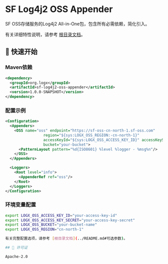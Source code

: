 # SF Log4j2 OSS Appender

SF OSS存储服务的Log4j2 All-in-One包，包含所有必需依赖，简化引入。

有关详细特性说明，请参考 [根目录文档](../README.md)。

## 🚀 快速开始

### Maven依赖

```xml
<dependency>
  <groupId>org.logx</groupId>
  <artifactId>sf-log4j2-oss-appender</artifactId>
  <version>1.0.0-SNAPSHOT</version>
</dependency>
```

### 配置示例

```xml
<Configuration>
  <Appenders>
    <OSS name="oss" endpoint="https://sf-oss-cn-north-1.sf-oss.com"
                 region="${sys:LOGX_OSS_REGION:-cn-north-1}"
                 accessKeyId="${sys:LOGX_OSS_ACCESS_KEY_ID}" accessKeySecret="${sys:LOGX_OSS_ACCESS_KEY_SECRET}"
                 bucket="your-bucket">
      <PatternLayout pattern="%d{ISO8601} %level %logger - %msg%n"/>
    </OSS>
  </Appenders>

  <Loggers>
    <Root level="info">
      <AppenderRef ref="oss"/>
    </Root>
  </Loggers>
</Configuration>
```

### 环境变量配置

```bash
export LOGX_OSS_ACCESS_KEY_ID="your-access-key-id"
export LOGX_OSS_ACCESS_KEY_SECRET="your-access-key-secret"
export LOGX_OSS_BUCKET="your-bucket-name"
export LOGX_OSS_REGION="cn-north-1"

有关完整配置选项，请参考 [根目录文档](../README.md#可选参数)。

## 📄 许可证

Apache-2.0